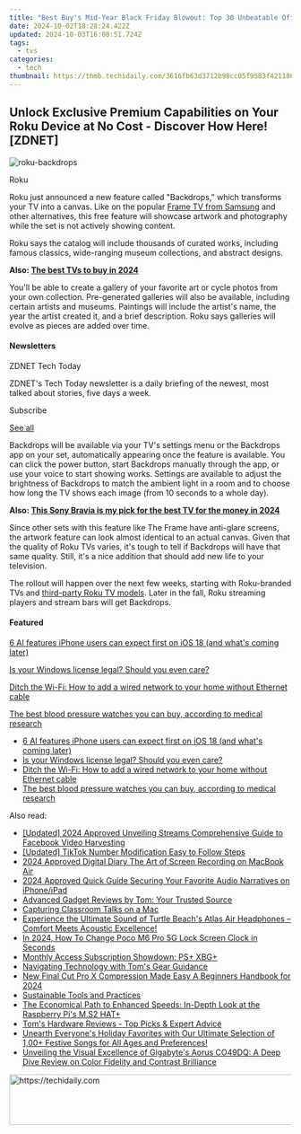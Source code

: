 ```yaml
---
title: "Best Buy's Mid-Year Black Friday Blowout: Top 30 Unbeatable Offers Against Amazon's Prime Day!"
date: 2024-10-02T18:28:24.422Z
updated: 2024-10-03T16:08:51.724Z
tags:
  - tvs
categories:
  - tech
thumbnail: https://thmb.techidaily.com/3616fb63d3712b98cc05f9583f4211869f6e4c453eb6e04c1cfde40ef70bbce3.jpg
---
```


## Unlock Exclusive Premium Capabilities on Your Roku Device at No Cost - Discover How Here![ZDNET]

![roku-backdrops](https://www.zdnet.com/a/img/resize/ab06e5d79937bcd994ea807e04aece8be4cc8f5c/2024/09/04/03fa9e7c-68b9-43c6-ba8d-3958f358f014/backdrops-lifestyle-person.jpg?auto=webp&width=1280)

Roku

Roku just announced a new feature called "Backdrops," which transforms your TV into a canvas. Like on the popular [Frame TV from Samsung](https://www.zdnet.com/home-and-office/home-entertainment/samsung-frame-tv-2024-vs-2023-comparing-the-key-differences/) and other alternatives, this free feature will showcase artwork and photography while the set is not actively showing content.

Roku says the catalog will include thousands of curated works, including famous classics, wide-ranging museum collections, and abstract designs.

**Also: [The best TVs to buy in 2024](https://www.zdnet.com/home-and-office/home-entertainment/best-tv/)**

You'll be able to create a gallery of your favorite art or cycle photos from your own collection. Pre-generated galleries will also be available, including certain artists and museums. Paintings will include the artist's name, the year the artist created it, and a brief description. Roku says galleries will evolve as pieces are added over time. 

#### Newsletters

ZDNET Tech Today

ZDNET's Tech Today newsletter is a daily briefing of the newest, most talked about stories, five days a week.

 Subscribe

[See all](https://www.zdnet.com/newsletters/)

Backdrops will be available via your TV's settings menu or the Backdrops app on your set, automatically appearing once the feature is available. You can click the power button, start Backdrops manually through the app, or use your voice to start showing works. Settings are available to adjust the brightness of Backdrops to match the ambient light in a room and to choose how long the TV shows each image (from 10 seconds to a whole day).

**Also: [This Sony Bravia is my pick for the best TV for the money in 2024](https://www.zdnet.com/home-and-office/home-entertainment/this-sony-bravia-is-my-pick-for-the-best-tv-for-the-money-in-2024-and-its-on-sale-for-labor-day/)**

Since other sets with this feature like The Frame have anti-glare screens, the artwork feature can look almost identical to an actual canvas. Given that the quality of Roku TVs varies, it's tough to tell if Backdrops will have that same quality. Still, it's a nice addition that should add new life to your television.

The rollout will happen over the next few weeks, starting with Roku-branded TVs and [third-party Roku TV models](https://www.zdnet.com/home-and-office/home-entertainment/best-roku-tvs/#link={). Later in the fall, Roku streaming players and stream bars will get Backdrops.

#### Featured

[6 AI features iPhone users can expect first on iOS 18 (and what's coming later)](https://www.zdnet.com/article/6-ai-features-iphone-users-can-expect-first-on-ios-18-and-whats-coming-later/ "6 AI features iPhone users can expect first on iOS 18 (and what's coming later)")

[Is your Windows license legal? Should you even care?](https://www.zdnet.com/article/is-your-windows-license-legal-should-you-even-care/ "Is your Windows license legal? Should you even care?")

[Ditch the Wi-Fi: How to add a wired network to your home without Ethernet cable](https://www.zdnet.com/article/ditch-the-wi-fi-how-to-add-a-wired-network-to-your-home-without-ethernet-cable/ "Ditch the Wi-Fi: How to add a wired network to your home without Ethernet cable")

[The best blood pressure watches you can buy, according to medical research](https://www.zdnet.com/article/best-blood-pressure-watch/ "The best blood pressure watches you can buy, according to medical research")

* [6 AI features iPhone users can expect first on iOS 18 (and what's coming later)](https://www.zdnet.com/article/6-ai-features-iphone-users-can-expect-first-on-ios-18-and-whats-coming-later/ "6 AI features iPhone users can expect first on iOS 18 (and what's coming later)")
* [Is your Windows license legal? Should you even care?](https://www.zdnet.com/article/is-your-windows-license-legal-should-you-even-care/ "Is your Windows license legal? Should you even care?")
* [Ditch the Wi-Fi: How to add a wired network to your home without Ethernet cable](https://www.zdnet.com/article/ditch-the-wi-fi-how-to-add-a-wired-network-to-your-home-without-ethernet-cable/ "Ditch the Wi-Fi: How to add a wired network to your home without Ethernet cable")
* [The best blood pressure watches you can buy, according to medical research](https://www.zdnet.com/article/best-blood-pressure-watch/ "The best blood pressure watches you can buy, according to medical research")

<ins class="adsbygoogle"
     style="display:block"
     data-ad-format="autorelaxed"
     data-ad-client="ca-pub-7571918770474297"
     data-ad-slot="1223367746"></ins>

<ins class="adsbygoogle"
     style="display:block"
     data-ad-client="ca-pub-7571918770474297"
     data-ad-slot="8358498916"
     data-ad-format="auto"
     data-full-width-responsive="true"></ins>

<span class="atpl-alsoreadstyle">Also read:</span>
<div><ul>
<li><a href="https://facebook-videos.techidaily.com/updated-2024-approved-unveiling-streams-comprehensive-guide-to-facebook-video-harvesting/"><u>[Updated] 2024 Approved Unveiling Streams Comprehensive Guide to Facebook Video Harvesting</u></a></li>
<li><a href="https://some-approaches.techidaily.com/updated-tiktok-number-modification-easy-to-follow-steps/"><u>[Updated] TikTok Number Modification Easy to Follow Steps</u></a></li>
<li><a href="https://visual-screen-recording.techidaily.com/2024-approved-digital-diary-the-art-of-screen-recording-on-macbook-air/"><u>2024 Approved Digital Diary The Art of Screen Recording on MacBook Air</u></a></li>
<li><a href="https://extra-skills.techidaily.com/2024-approved-quick-guide-securing-your-favorite-audio-narratives-on-iphoneipad/"><u>2024 Approved Quick Guide Securing Your Favorite Audio Narratives on iPhone/iPad</u></a></li>
<li><a href="https://hardware-reviews.techidaily.com/advanced-gadget-reviews-by-tom-your-trusted-source/"><u>Advanced Gadget Reviews by Tom: Your Trusted Source</u></a></li>
<li><a href="https://remote-screen-capture.techidaily.com/capturing-classroom-talks-on-a-mac/"><u>Capturing Classroom Talks on a Mac</u></a></li>
<li><a href="https://hardware-reviews.techidaily.com/1723341724260-experience-the-ultimate-sound-of-turtle-beachs-atlas-air-headphones-comfort-meets-acoustic-excellence/"><u>Experience the Ultimate Sound of Turtle Beach's Atlas Air Headphones – Comfort Meets Acoustic Excellence!</u></a></li>
<li><a href="https://easy-unlock-android.techidaily.com/in-2024-how-to-change-poco-m6-pro-5g-lock-screen-clock-in-seconds-by-drfone-android/"><u>In 2024, How To Change Poco M6 Pro 5G Lock Screen Clock in Seconds</u></a></li>
<li><a href="https://games-able.techidaily.com/monthly-access-subscription-showdown-psplus-xbgplus/"><u>Monthly Access Subscription Showdown: PS+ XBG+</u></a></li>
<li><a href="https://hardware-reviews.techidaily.com/navigating-technology-with-toms-gear-guidance/"><u>Navigating Technology with Tom's Gear Guidance</u></a></li>
<li><a href="https://video-content-creator.techidaily.com/new-final-cut-pro-x-compression-made-easy-a-beginners-handbook-for-2024/"><u>New Final Cut Pro X Compression Made Easy A Beginners Handbook for 2024</u></a></li>
<li><a href="https://hardware-reviews.techidaily.com/sustainable-tools-and-practices/"><u>Sustainable Tools and Practices</u></a></li>
<li><a href="https://hardware-reviews.techidaily.com/the-economical-path-to-enhanced-speeds-in-depth-look-at-the-raspberry-pis-ms2-hatplus/"><u>The Economical Path to Enhanced Speeds: In-Depth Look at the Raspberry Pi's M.S2 HAT+</u></a></li>
<li><a href="https://hardware-reviews.techidaily.com/toms-hardware-reviews-top-picks-and-expert-advice/"><u>Tom's Hardware Reviews - Top Picks & Expert Advice</u></a></li>
<li><a href="https://media-tips.techidaily.com/unearth-everyones-holiday-favorites-with-our-ultimate-selection-of-100plus-festive-songs-for-all-ages-and-preferences/"><u>Unearth Everyone's Holiday Favorites with Our Ultimate Selection of 1,00+ Festive Songs for All Ages and Preferences!</u></a></li>
<li><a href="https://hardware-reviews.techidaily.com/unveiling-the-visual-excellence-of-gigabytes-aorus-co49dq-a-deep-dive-review-on-color-fidelity-and-contrast-brilliance/"><u>Unveiling the Visual Excellence of Gigabyte's Aorus CO49DQ: A Deep Dive Review on Color Fidelity and Contrast Brilliance</u></a></li>
</ul></div>

<!-- affiliate ads begin -->
<a href="https://appsumo.8odi.net/c/5597632/2105883/7443" target="_top" id="2105883">
  <img src="//a.impactradius-go.com/display-ad/7443-2105883" border="0" alt="https://techidaily.com" width="728" height="90"/>
</a>
<img height="0" width="0" src="https://appsumo.8odi.net/i/5597632/2105883/7443" style="position:absolute;visibility:hidden;" border="0" />
<!-- affiliate ads end -->

